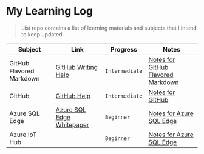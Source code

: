 # My Learning Log
> List repo contains a list of learning materials and subjects that I intend to keep updated.

| Subject | Link | Progress | Notes |
| --- | --- | --- | --- |
| GitHub Flavored Markdown | [GitHub Writing Help](https://help.github.com/en/github/writing-on-github/organizing-information-with-tables) | `Intermediate` | [Notes for GitHub Flavored Markdown](Notes/GitHub/MarkdownHelp.md) |
| GitHub | [GitHub Help](https://help.github.com/en/github/getting-started-with-github) | `Intermediate` | [Notes for GitHub](Notes/GitHub/GitHubHelp.md)|
| Azure SQL Edge | [Azure SQL Edge Whitepaper](https://azure.microsoft.com/mediahandler/files/resourcefiles/azure-sql-database-edge-whitepaper/White%20Paper-AzureSQLDatabaseEdge-2019.pdf) | `Beginner` | [Notes for Azure SQL Edge](Notes/Azure/AzureSQLEdge.md) |
| Azure IoT Hub | | `Beginner` | [Notes for Azure SQL Edge](Notes/Azure/AzureIoTHub.md) |

